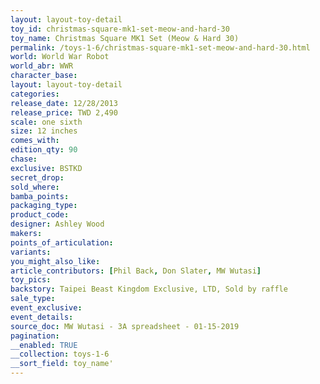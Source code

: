 ```yaml
---
layout: layout-toy-detail 
toy_id: christmas-square-mk1-set-meow-and-hard-30
toy_name: Christmas Square MK1 Set (Meow & Hard 30)
permalink: /toys-1-6/christmas-square-mk1-set-meow-and-hard-30.html
world: World War Robot
world_abr: WWR
character_base: 
layout: layout-toy-detail
categories: 
release_date: 12/28/2013
release_price: TWD 2,490
scale: one sixth
size: 12 inches
comes_with: 
edition_qty: 90
chase: 
exclusive: BSTKD
secret_drop: 
sold_where: 
bamba_points: 
packaging_type: 
product_code:
designer: Ashley Wood
makers: 
points_of_articulation: 
variants: 
you_might_also_like: 
article_contributors: [Phil Back, Don Slater, MW Wutasi]
toy_pics: 
backstory: Taipei Beast Kingdom Exclusive, LTD, Sold by raffle
sale_type: 
event_exclusive: 
event_details: 
source_doc: MW Wutasi - 3A spreadsheet - 01-15-2019
pagination: 
__enabled: TRUE
__collection: toys-1-6
__sort_field: toy_name'
---
```

